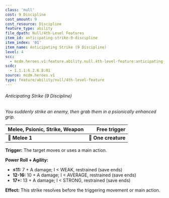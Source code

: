 ```yaml
---
class: 'null'
cost: 9 Discipline
cost_amount: 9
cost_resource: Discipline
feature_type: ability
file_dpath: Null/4th-Level Features
item_id: anticipating-strike-9-discipline
item_index: '01'
item_name: Anticipating Strike (9 Discipline)
level: 4
scc:
  - mcdm.heroes.v1:feature.ability.null.4th-level-feature:anticipating-strike-9-discipline
scdc:
  - 1.1.1:6.2.6.8:01
source: mcdm.heroes.v1
type: feature/ability/null/4th-level-feature
---
```


###### Anticipating Strike (9 Discipline)

*You suddenly strike an enemy, then grab them in a psionically enhanced grip.*

| **Melee, Psionic, Strike, Weapon** |    **Free trigger** |
| ---------------------------------- | ------------------: |
| **📏 Melee 1**                     | **🎯 One creature** |

**Trigger:** The target moves or uses a main action.

**Power Roll + Agility:**

- **≤11:** 7 + A damage; I < WEAK, restrained (save ends)
- **12-16:** 10 + A damage; I < AVERAGE, restrained (save ends)
- **17+:** 13 + A damage; I < STRONG, restrained (save ends)

**Effect:** This strike resolves before the triggering movement or main action.
